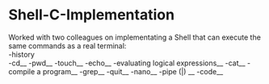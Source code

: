 # Shell-C-Implementation
Worked with two colleagues on implementating a Shell that can execute the same commands as a real terminal:\
-history\
-cd__
-pwd__
-touch__
-echo__
-evaluating logical expressions__
-cat__
-compile a program__ 
-grep__
-quit__
-nano__
-pipe (|) __
-code__ 
